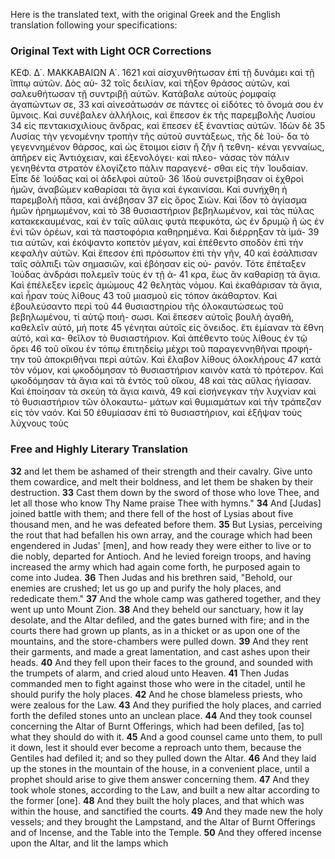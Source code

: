 Here is the translated text, with the original Greek and the English translation following your specifications:

### Original Text with Light OCR Corrections

KEΦ. Δ΄.                                  ΜΑΚΚΑΒΑΙΩΝ Α΄.                                 1621
καὶ αἰσχυνθήτωσαν ἐπὶ τῇ δυνάμει καὶ τῇ ἵππῳ αὐτῶν. Δὸς αὐ- 32
τοῖς δειλίαν, καὶ τῆξον θράσος αὐτῶν, καὶ σαλευθήτωσαν
τῇ συντριβῇ αὐτῶν. Κατάβαλε αὐτοὺς ῥομφαίᾳ ἀγαπώντων σε, 33
καὶ αἰνεσάτωσάν σε πάντες οἱ εἰδότες τὸ ὄνομά σου ἐν ὕμνοις.
Καὶ συνέβαλεν ἀλλήλοις, καὶ ἔπεσον ἐκ τῆς παρεμβολῆς Λυσίου 34
εἰς πεντακισχιλίους ἄνδρας, καὶ ἔπεσεν ἐξ ἐναντίας αὐτῶν. Ἰδὼν δὲ 35
Λυσίας τὴν γενομένην τροπὴν τῆς αὐτοῦ συντάξεως, τῆς δὲ Ἰού-
δα τὸ γεγεννημένον θάρσος, καὶ ὡς ἕτοιμοι εἰσιν ἢ ζῆν ἢ τεθνη-
κέναι γενναίως, ἀπῆρεν εἰς Ἀντιόχειαν, καὶ ἐξενολόγει· καὶ πλεο-
νάσας τὸν πάλιν γενηθέντα στρατὸν ἐλογίζετο πάλιν παραγενέ-
σθαι εἰς τὴν Ἰουδαίαν. Εἶπε δὲ Ἰούδας καὶ οἱ ἀδελφοὶ αὐτοῦ· 36
Ἰδοὺ συνετρίβησαν οἱ ἐχθροὶ ἡμῶν, ἀναβῶμεν καθαρίσαι τὰ ἅγια
καὶ ἐγκαινίσαι. Καὶ συνήχθη ἡ παρεμβολὴ πᾶσα, καὶ ἀνέβησαν 37
εἰς ὄρος Σιὼν. Καὶ ἴδον τὸ ἁγίασμα ἡμῶν ἠρημωμένον, καὶ τὸ 38
θυσιαστήριον βεβηλωμένον, καὶ τὰς πύλας κατακεκαυμένας, καὶ
ἐν ταῖς αὔλαις φυτὰ πεφυκότα, ὡς ἐν δρυμῷ ἢ ὡς ἐν ἑνὶ τῶν
ὀρέων, καὶ τὰ παστοφόρια καθηρημένα. Καὶ διέρρηξαν τὰ ἱμά- 39
τια αὐτῶν, καὶ ἐκόψαντο κοπετὸν μέγαν, καὶ ἐπέθεντο σποδὸν
ἐπὶ τὴν κεφαλὴν αὐτῶν. Καὶ ἔπεσον ἐπὶ πρόσωπον ἐπὶ τὴν γῆν, 40
καὶ ἐσάλπισαν ταῖς σάλπιξι τῶν σημασιῶν, καὶ ἐβόησαν εἰς οὐ-
ρανόν. Τότε ἐπέταξεν Ἰούδας ἀνδράσι πολεμεῖν τοὺς ἐν τῇ ἀ- 41
κρα, ἕως ἂν καθαρίσῃ τὰ ἅγια. Καὶ ἐπέλεξεν ἱερεῖς ἀμώμους 42
θελητὰς νόμου. Καὶ ἐκαθάρισαν τὰ ἅγια, καὶ ἦραν τοὺς λίθους 43
τοῦ μιασμοῦ εἰς τόπον ἀκάθαρτον. Καὶ ἐβουλεύσαντο περὶ τοῦ 44
θυσιαστηρίου τῆς ὁλοκαυτώσεως τοῦ βεβηλωμένου, τί αὐτῷ ποιή-
σωσι. Καὶ ἔπεσεν αὐτοῖς βουλὴ ἀγαθή, καθελεῖν αὐτό, μή ποτε 45
γένηται αὐτοῖς εἰς ὄνειδος. ἔτι ἐμίαναν τὰ ἔθνη αὐτό, καὶ κα-
θεῖλον τὸ θυσιαστήριον. Καὶ ἀπέθεντο τοὺς λίθους ἐν τῷ ὄρει 46
τοῦ οἴκου ἐν τόπῳ ἐπιτηδείῳ μέχρι τοῦ παραγεννηθῆναι προφή-
την τοῦ ἀποκριθῆναι περὶ αὐτῶν. Καὶ ἔλαβον λίθους ὁλοκλήρους 47
κατὰ τὸν νόμον, καὶ ῳκοδόμησαν τὸ θυσιαστήριον καινὸν κατὰ
τὸ πρότερον. Καὶ ῳκοδόμησαν τὰ ἅγια καὶ τὰ ἐντὸς τοῦ οἴκου, 48
καὶ τὰς αὔλας ἡγίασαν. Καὶ ἐποίησαν τὰ σκεύη τὰ ἅγια καινὰ, 49
καὶ εἰσήνεγκαν τὴν λυχνίαν καὶ τὸ θυσιαστήριον τῶν ὁλοκαυτω-
μάτων καὶ θυμιαμάτων καὶ τὴν τράπεζαν εἰς τὸν ναόν. Καὶ 50
ἐθυμίασαν ἐπὶ τὸ θυσιαστήριον, καὶ ἐξῆψαν τοὺς λύχνους τοὺς

### Free and Highly Literary Translation

**32** and let them be ashamed of their strength and their cavalry. Give unto them cowardice, and melt their boldness, and let them be shaken by their destruction.
**33** Cast them down by the sword of those who love Thee, and let all those who know Thy Name praise Thee with hymns."
**34** And [Judas] joined battle with them; and there fell of the host of Lysias about five thousand men, and he was defeated before them.
**35** But Lysias, perceiving the rout that had befallen his own array, and the courage which had been engendered in Judas' [men], and how ready they were either to live or to die nobly, departed for Antioch. And he levied foreign troops, and having increased the army which had again come forth, he purposed again to come into Judea.
**36** Then Judas and his brethren said, "Behold, our enemies are crushed; let us go up and purify the holy places, and rededicate them."
**37** And the whole camp was gathered together, and they went up unto Mount Zion.
**38** And they beheld our sanctuary, how it lay desolate, and the Altar defiled, and the gates burned with fire; and in the courts there had grown up plants, as in a thicket or as upon one of the mountains, and the store-chambers were pulled down.
**39** And they rent their garments, and made a great lamentation, and cast ashes upon their heads.
**40** And they fell upon their faces to the ground, and sounded with the trumpets of alarm, and cried aloud unto Heaven.
**41** Then Judas commanded men to fight against those who were in the citadel, until he should purify the holy places.
**42** And he chose blameless priests, who were zealous for the Law.
**43** And they purified the holy places, and carried forth the defiled stones unto an unclean place.
**44** And they took counsel concerning the Altar of Burnt Offerings, which had been defiled, [as to] what they should do with it.
**45** And a good counsel came unto them, to pull it down, lest it should ever become a reproach unto them, because the Gentiles had defiled it; and so they pulled down the Altar.
**46** And they laid up the stones in the mountain of the house, in a convenient place, until a prophet should arise to give them answer concerning them.
**47** And they took whole stones, according to the Law, and built a new altar according to the former [one].
**48** And they built the holy places, and that which was within the house, and sanctified the courts.
**49** And they made new the holy vessels; and they brought the Lampstand, and the Altar of Burnt Offerings and of Incense, and the Table into the Temple.
**50** And they offered incense upon the Altar, and lit the lamps which